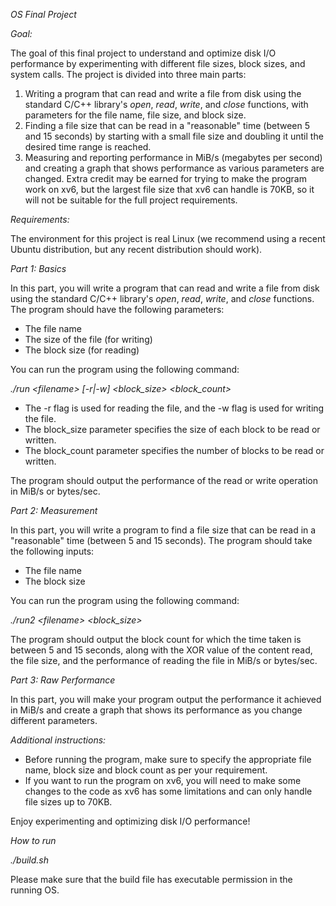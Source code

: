 *OS Final Project*

*Goal:*

The goal of this final project to understand and optimize disk I/O performance by experimenting with different file sizes, block sizes, and system calls. The project is divided into three main parts:

1. Writing a program that can read and write a file from disk using the standard C/C++ library's *open*, *read*, *write*, and *close* functions, with parameters for the file name, file size, and block size.
2. Finding a file size that can be read in a "reasonable" time (between 5 and 15 seconds) by starting with a small file size and doubling it until the desired time range is reached.
3. Measuring and reporting performance in MiB/s (megabytes per second) and creating a graph that shows performance as various parameters are changed. Extra credit may be earned for trying to make the program work on xv6, but the largest file size that xv6 can handle is 70KB, so it will not be suitable for the full project requirements.

*Requirements:*

The environment for this project is real Linux (we recommend using a recent Ubuntu distribution, but any recent distribution should work).

*Part 1: Basics*

In this part, you will write a program that can read and write a file from disk using the standard C/C++ library's *open*, *read*, *write*, and *close* functions. The program should have the following parameters:

- The file name
- The size of the file (for writing)
- The block size (for reading)

You can run the program using the following command:

*./run \<filename\> [-r|-w] \<block\_size\> \<block\_count\>*

- The -r flag is used for reading the file, and the -w flag is used for writing the file.
- The block\_size parameter specifies the size of each block to be read or written.
- The block\_count parameter specifies the number of blocks to be read or written.

The program should output the performance of the read or write operation in MiB/s or bytes/sec.

*Part 2: Measurement*

In this part, you will write a program to find a file size that can be read in a "reasonable" time (between 5 and 15 seconds). The program should take the following inputs:

- The file name
- The block size

You can run the program using the following command:

*./run2 \<filename\> \<block\_size\>*

The program should output the block count for which the time taken is between 5 and 15 seconds, along with the XOR value of the content read, the file size, and the performance of reading the file in MiB/s or bytes/sec.

*Part 3: Raw Performance*

In this part, you will make your program output the performance it achieved in MiB/s and create a graph that shows its performance as you change different parameters.

*Additional instructions:*

- Before running the program, make sure to specify the appropriate file name, block size and block count as per your requirement.
- If you want to run the program on xv6, you will need to make some changes to the code as xv6 has some limitations and can only handle file sizes up to 70KB.

Enjoy experimenting and optimizing disk I/O performance!

*How to run*

*./build.sh*

Please make sure that the build file has executable permission in the running OS.
